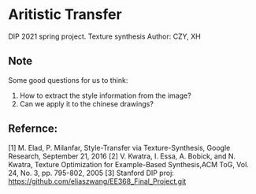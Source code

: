 # Aritistic Transfer

DIP 2021 spring project. 
Texture synthesis
Author: CZY, XH

## Note
Some good questions for us to think:
1. How to extract the style information from the image?
2. Can we apply it to the chinese drawings?

## Refernce: 
[1] M. Elad, P. Milanfar, Style-Transfer via Texture-Synthesis, Google Research, September 21, 2016
[2] V. Kwatra, I. Essa, A. Bobick, and N. Kwatra, Texture Optimization for
Example-Based Synthesis,ACM ToG, Vol. 24, No. 3, pp. 795-802, 2005
[3] Stanford DIP proj: https://github.com/eliaszwang/EE368_Final_Project.git